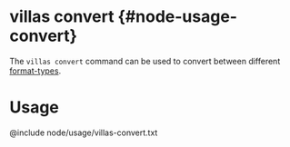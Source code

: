 # villas convert {#node-usage-convert}

The `villas convert` command can be used to convert between different [format-types](../formats/index.md).

# Usage

@include node/usage/villas-convert.txt
